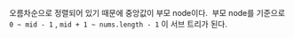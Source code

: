 오름차순으로 정렬되어 있기 때문에 중앙값이 부모 node이다.
​
부모 node를 기준으로 `0 ~ mid - 1` , `mid + 1 ~ nums.length - 1` 이 서브 트리가 된다.